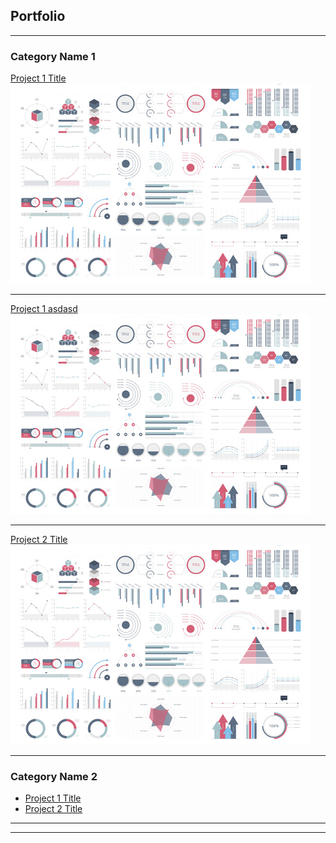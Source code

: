 ## Portfolio

---

### Category Name 1 

[Project 1 Title](/RUN_26_03/RUN.html)
<img src="images/dummy_thumbnail.jpg?raw=true"/>

---
[Project 1 asdasd](/sample_page.md)
<img src="images/dummy_thumbnail.jpg?raw=true"/>

---
[Project 2 Title](/pdf/sample_presentation.pdf)
<img src="images/dummy_thumbnail.jpg?raw=true"/>


---

### Category Name 2

- [Project 1 Title](http://example.com/)
- [Project 2 Title](http://example.com/)


---




---
